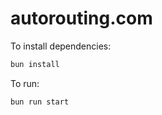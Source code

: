 # autorouting.com

To install dependencies:

```bash
bun install
```

To run:

```bash
bun run start
```
